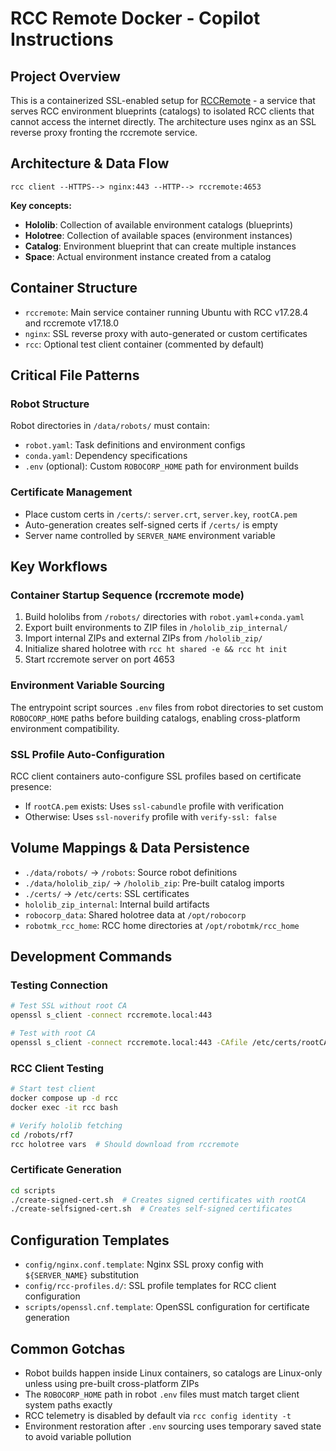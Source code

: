 # RCC Remote Docker - Copilot Instructions

## Project Overview

This is a containerized SSL-enabled setup for [RCCRemote](https://sema4.ai/docs/automation/rcc/overview) - a service that serves RCC environment blueprints (catalogs) to isolated RCC clients that cannot access the internet directly. The architecture uses nginx as an SSL reverse proxy fronting the rccremote service.

## Architecture & Data Flow

```
rcc client --HTTPS--> nginx:443 --HTTP--> rccremote:4653
```

**Key concepts:**
- **Hololib**: Collection of available environment catalogs (blueprints)
- **Holotree**: Collection of available spaces (environment instances)
- **Catalog**: Environment blueprint that can create multiple instances
- **Space**: Actual environment instance created from a catalog

## Container Structure

- `rccremote`: Main service container running Ubuntu with RCC v17.28.4 and rccremote v17.18.0
- `nginx`: SSL reverse proxy with auto-generated or custom certificates
- `rcc`: Optional test client container (commented by default)

## Critical File Patterns

### Robot Structure
Robot directories in `/data/robots/` must contain:
- `robot.yaml`: Task definitions and environment configs
- `conda.yaml`: Dependency specifications
- `.env` (optional): Custom `ROBOCORP_HOME` path for environment builds

### Certificate Management
- Place custom certs in `/certs/`: `server.crt`, `server.key`, `rootCA.pem`
- Auto-generation creates self-signed certs if `/certs/` is empty
- Server name controlled by `SERVER_NAME` environment variable

## Key Workflows

### Container Startup Sequence (rccremote mode)
1. Build hololibs from `/robots/` directories with `robot.yaml`+`conda.yaml`
2. Export built environments to ZIP files in `/hololib_zip_internal/`
3. Import internal ZIPs and external ZIPs from `/hololib_zip/`
4. Initialize shared holotree with `rcc ht shared -e && rcc ht init`
5. Start rccremote server on port 4653

### Environment Variable Sourcing
The entrypoint script sources `.env` files from robot directories to set custom `ROBOCORP_HOME` paths before building catalogs, enabling cross-platform environment compatibility.

### SSL Profile Auto-Configuration
RCC client containers auto-configure SSL profiles based on certificate presence:
- If `rootCA.pem` exists: Uses `ssl-cabundle` profile with verification
- Otherwise: Uses `ssl-noverify` profile with `verify-ssl: false`

## Volume Mappings & Data Persistence

- `./data/robots/` → `/robots`: Source robot definitions
- `./data/hololib_zip/` → `/hololib_zip`: Pre-built catalog imports
- `./certs/` → `/etc/certs`: SSL certificates
- `hololib_zip_internal`: Internal build artifacts
- `robocorp_data`: Shared holotree data at `/opt/robocorp`
- `robotmk_rcc_home`: RCC home directories at `/opt/robotmk/rcc_home`

## Development Commands

### Testing Connection
```bash
# Test SSL without root CA
openssl s_client -connect rccremote.local:443

# Test with root CA
openssl s_client -connect rccremote.local:443 -CAfile /etc/certs/rootCA.crt
```

### RCC Client Testing
```bash
# Start test client
docker compose up -d rcc
docker exec -it rcc bash

# Verify hololib fetching
cd /robots/rf7
rcc holotree vars  # Should download from rccremote
```

### Certificate Generation
```bash
cd scripts
./create-signed-cert.sh  # Creates signed certificates with rootCA
./create-selfsigned-cert.sh  # Creates self-signed certificates
```

## Configuration Templates

- `config/nginx.conf.template`: Nginx SSL proxy config with `${SERVER_NAME}` substitution
- `config/rcc-profiles.d/`: SSL profile templates for RCC client configuration
- `scripts/openssl.cnf.template`: OpenSSL configuration for certificate generation

## Common Gotchas

- Robot builds happen inside Linux containers, so catalogs are Linux-only unless using pre-built cross-platform ZIPs
- The `ROBOCORP_HOME` path in robot `.env` files must match target client system paths exactly
- RCC telemetry is disabled by default via `rcc config identity -t`
- Environment restoration after `.env` sourcing uses temporary saved state to avoid variable pollution
